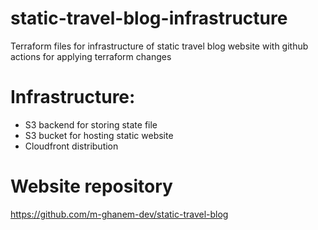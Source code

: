 # static-travel-blog-infrastructure
Terraform files for infrastructure of static travel blog website with github actions for applying terraform changes

# Infrastructure:
- S3 backend for storing state file
- S3 bucket for hosting static website
- Cloudfront distribution

# Website repository

https://github.com/m-ghanem-dev/static-travel-blog
